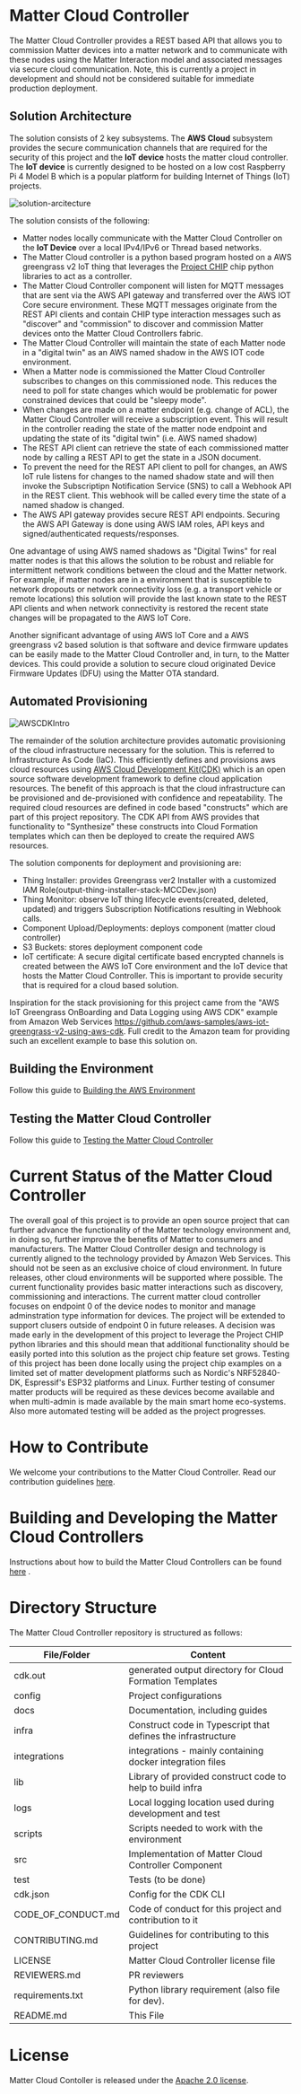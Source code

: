 # Matter Cloud Controller

The Matter Cloud Controller provides a REST based API that allows you to commission Matter devices into a matter network and to communicate with these nodes using the Matter Interaction model and associated messages via secure cloud communication. Note, this is currently a project in development and should not be considered suitable for immediate production deployment.

## Solution Architecture

The solution consists of 2 key subsystems. The **AWS Cloud** subsystem provides the secure communication channels that are required for the security of this project and the **IoT device** hosts the matter cloud controller. The **IoT device** is currently designed to be hosted on a low cost Raspberry Pi 4 Model B which is a popular platform for building Internet of Things (IoT) projects.

![solution-arcitecture](docs/asset/solution-architecture.png)

The solution consists of the following:
- Matter nodes locally communicate with the Matter Cloud Controller on the **IoT Device** over a local IPv4/IPv6 or Thread based networks.
- The Matter Cloud controller is a python based program hosted on a AWS greengrass v2 IoT thing that leverages the [Project CHIP](https://github.com/project-chip/connectedhomeip) chip python libraries to act as a controller.
- The Matter Cloud Controller component will listen for MQTT messages that are sent via the AWS API gateway and transferred over the AWS IOT Core secure environment. These MQTT messages originate from the REST API clients and contain CHIP type interaction messages such as "discover" and "commission" to discover and commission Matter devices onto the Matter Cloud Controllers fabric. 
- The Matter Cloud Controller will maintain the state of each Matter node in a "digital twin" as an AWS named shadow in the AWS IOT code environment.
- When a Matter node is commissioned the Matter Cloud Controller subscribes to changes on this commissioned node. This reduces the need to poll for state changes which would be problematic for power constrained devices that could be "sleepy mode".
- When changes are made on a matter endpoint (e.g. change of ACL), the Matter Cloud Controller will receive a subscription event. This will result in the controller reading the state of the matter node endpoint and updating the state of its "digital twin" (i.e. AWS named shadow) 
- The REST API client can retrieve the state of each commissioned matter node by calling a REST API to get the state in a JSON document.
- To prevent the need for the REST API client to poll for changes, an AWS IoT rule listens for changes to the named shadow state and will then invoke the Subscriptipn Notification Service (SNS) to call a Webhook API in the REST client. This webhook will be called every time the state of a named shadow is changed.
- The AWS API gateway provides secure REST API endpoints. Securing the AWS API Gateway is done using AWS IAM roles, API keys and signed/authenticated requests/responses.

One advantage of using AWS named shadows as "Digital Twins" for real matter nodes is that this allows the solution to be robust and reliable for intermittent network conditions between the cloud and the Matter network. For example, if matter nodes are in a environment that is susceptible to network dropouts or network connectivity loss (e.g. a transport vehicle or remote locations) this solution will provide the last known state to the REST API clients and when network connectivity is restored the recent state changes will be propagated to the AWS IoT Core. 

Another significant advantage of using AWS IoT Core and a AWS greengrass v2 based solution is that software and device firmware updates can be easily made to the Matter Cloud Controller and, in turn, to the Matter devices. This could provide a solution to secure cloud originated Device Firmware Updates (DFU) using the Matter OTA standard.

## Automated Provisioning 
![AWSCDKIntro](docs/asset/aws_cdk_intro.png)

The remainder of the solution architecture provides automatic provisioning of the cloud infrastructure necessary for the solution. This is referred to Infrastructure As Code (IaC). This efficiently defines and provisions aws cloud resources using [AWS Cloud Development Kit(CDK)](https://aws.amazon.com/cdk) which is an open source software development framework to define cloud application resources. The benefit of this approach is that the cloud infrastructure can be provisioned and de-provisioned with confidence and repeatability. The required cloud resources are defined in code based "constructs" which are part of this project repository. The CDK API from AWS provides that functionality to "Synthesize" these constructs into Cloud Formation templates which can then be deployed to create the required AWS resources.

The solution components for deployment and provisioning are:
- Thing Installer: provides Greengrass ver2 Installer with a customized IAM Role(output-thing-installer-stack-MCCDev.json)
- Thing Monitor: observe IoT thing lifecycle events(created, deleted, updated) and triggers Subscription Notifications resulting in Webhook calls.
- Component Upload/Deployments: deploys component (matter cloud controller)
- S3 Buckets: stores deployment component code
- IoT certificate: A secure digital certificate based encrypted channels is created between the AWS IoT Core environment and the IoT device that hosts the Matter Cloud Controller. This is important to provide security that is required for a cloud based solution.

Inspiration for the stack provisioning for this project came from the "AWS IoT Greengrass OnBoarding and Data Logging using AWS CDK" example from Amazon Web Services https://github.com/aws-samples/aws-iot-greengrass-v2-using-aws-cdk. Full credit to the Amazon team for providing such an excellent example to base this solution on.

## Building the Environment
Follow this guide to [Building the AWS Environment](./docs/BUILDING.md)

## Testing the Matter Cloud Controller
Follow this guide to [Testing the Matter Cloud Controller](./docs/TESTING.md)

#

# Current Status of the Matter Cloud Controller

The overall goal of this project is to provide an open source project that can
further advance the functionality of the Matter technology environment and, in 
doing so, further improve the benefits of Matter to consumers and manufacturers.
The Matter Cloud Controller design and technology is currently aligned to the
technology provided by Amazon Web Services. This should not be seen as an
exclusive choice of cloud environment. In future releases, other cloud
environments will be supported where possible. The current functionality provides
basic matter interactions such as discovery, commissioning and interactions. 
The current matter cloud controller focuses on endpoint 0 of the device nodes to monitor
and manage adminstration type information for devices. The project will be 
extended to support clusers outside of endpoint 0 in future releases. A decision 
was made early in the development of this project to leverage the Project CHIP python 
libraries and this should mean that additional functionality should be easily ported 
into this solution as the project chip feature set grows. Testing of this project has 
been done locally using the project chip examples on a limited set of matter development 
platforms such as Nordic's NRF52840-DK, Espressif's ESP32 platforms and Linux. Further 
testing of consumer matter products will be required as these devices become available 
and when multi-admin is made available by the main smart home eco-systems. Also more 
automated testing will be added as the project progresses.

# How to Contribute

We welcome your contributions to the Matter Cloud Controller. Read our contribution guidelines
[here](./CONTRIBUTING.md).

# Building and Developing the Matter Cloud Controllers

Instructions about how to build the Matter Cloud Controllers can be found [here](./docs/BUILDING.md) .

# Directory Structure

The Matter Cloud Controller repository is structured as follows:

| File/Folder        | Content                                                            |
| ------------------ | ------------------------------------------------------------------ |
| cdk.out            | generated output directory for Cloud Formation Templates           |
| config             | Project configurations                                             |
| docs               | Documentation, including guides                                    |
| infra              | Construct code in Typescript that defines the infrastructure       |
| integrations       | integrations - mainly containing docker integration files          |
| lib                | Library of provided construct code to help to build infra          |
| logs               | Local logging location used during development and test            |
| scripts            | Scripts needed to work with the environment                        |
| src                | Implementation of Matter Cloud Controller Component                |
| test               | Tests (to be done)                                                 |
| cdk.json           | Config for the CDK CLI                                             |
| CODE_OF_CONDUCT.md | Code of conduct for this project and contribution to it            |
| CONTRIBUTING.md    | Guidelines for contributing to this project                        |
| LICENSE            | Matter Cloud Controller license file                               |
| REVIEWERS.md       | PR reviewers                                                       |
| requirements.txt   | Python library requirement (also file for dev).                    |
| README.md          | This File                                                          |

# License

Matter Cloud Contoller is released under the [Apache 2.0 license](./LICENSE).